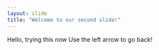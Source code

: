 ```yaml
---
layout: slide
title: "Welcome to our second slide!"
---
```

Hello, trying this now
Use the left arrow to go back!
